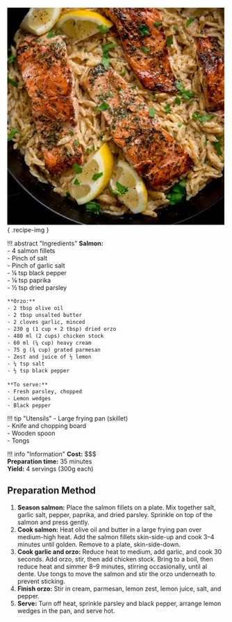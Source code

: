 ![Salmon Lemon Orzo](../images/salmon-lemon-orzo.jpg){ .recipe-img }

!!! abstract "Ingredients"
    **Salmon:**  
    - 4 salmon fillets  
    - Pinch of salt  
    - Pinch of garlic salt  
    - ¼ tsp black pepper  
    - ⅛ tsp paprika  
    - ½ tsp dried parsley  

    **Orzo:**  
    - 2 tbsp olive oil  
    - 2 tbsp unsalted butter  
    - 2 cloves garlic, minced  
    - 230 g (1 cup + 2 tbsp) dried orzo  
    - 480 ml (2 cups) chicken stock  
    - 60 ml (¼ cup) heavy cream  
    - 75 g (¾ cup) grated parmesan  
    - Zest and juice of ½ lemon  
    - ¼ tsp salt  
    - ½ tsp black pepper  

    **To serve:**  
    - Fresh parsley, chopped  
    - Lemon wedges  
    - Black pepper  

!!! tip "Utensils"
    - Large frying pan (skillet)  
    - Knife and chopping board  
    - Wooden spoon  
    - Tongs  

!!! info "Information"
    **Cost:** $$$  
    **Preparation time:** 35 minutes  
    **Yield:** 4 servings (300g each)  

## Preparation Method

1. **Season salmon:** Place the salmon fillets on a plate. Mix together salt, garlic salt, pepper, paprika, and dried parsley. Sprinkle on top of the salmon and press gently.  
2. **Cook salmon:** Heat olive oil and butter in a large frying pan over medium-high heat. Add the salmon fillets skin-side-up and cook 3–4 minutes until golden. Remove to a plate, skin-side-down.  
3. **Cook garlic and orzo:** Reduce heat to medium, add garlic, and cook 30 seconds. Add orzo, stir, then add chicken stock. Bring to a boil, then reduce heat and simmer 8–9 minutes, stirring occasionally, until al dente. Use tongs to move the salmon and stir the orzo underneath to prevent sticking.  
4. **Finish orzo:** Stir in cream, parmesan, lemon zest, lemon juice, salt, and pepper.  
5. **Serve:** Turn off heat, sprinkle parsley and black pepper, arrange lemon wedges in the pan, and serve hot.  
